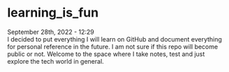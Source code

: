 # learning_is_fun
September 28th, 2022 - 12:29  
I decided to put everything I will learn on GitHub and document everything for personal reference in the future. I am not sure if this repo will become public or not. Welcome to the space where I take notes, test and just explore the tech world in general.
